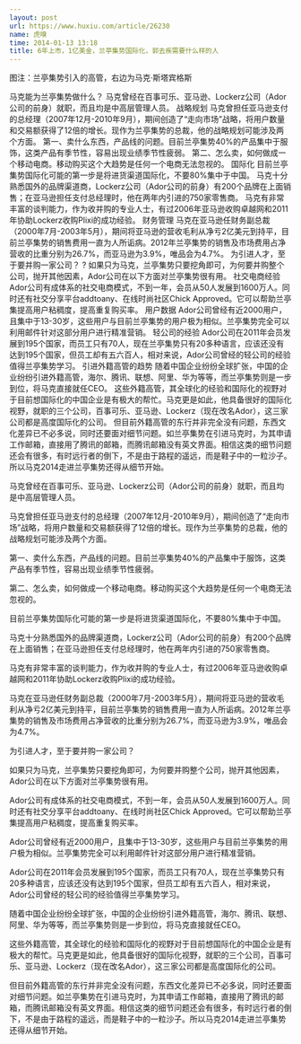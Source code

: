 ```yaml
---
layout: post
url: https://www.huxiu.com/article/26230
name: 虎嗅
time: 2014-01-13 13:18
title: 6年上市，1亿美金，兰亭集势国际化，郭去疾需要什么样的人
---
```

图注：兰亭集势引入的高管，右边为马克·斯塔宾格斯

马克能为兰亭集势做什么？ 马克曾经在百事可乐、亚马逊、Lockerz公司（Ador公司的前身）就职，而且均是中高层管理人员。 战略规划 马克曾担任亚马逊支付的总经理（2007年12月-2010年9月），期间创造了“走向市场”战略，将用户数量和交易额获得了12倍的增长。现作为兰亭集势的总裁，他的战略规划可能涉及两个方面。 第一、卖什么东西，产品线的问题。目前兰亭集势40%的产品集中于服饰，这类产品有季节性，容易出现业绩季节性疲弱。 第二、怎么卖，如何做成一个移动电商。移动购买这个大趋势是任何一个电商无法忽视的。 国际化 目前兰亭集势国际化可能的第一步是将进货渠道国际化，不要80%集中于中国。 马克十分熟悉国外的品牌渠道商，Lockerz公司（Ador公司的前身）有200个品牌在上面销售；在亚马逊担任支付总经理时，他在两年内引进的750家零售商。 马克有非常丰富的谈判能力，作为收并购的专业人士，有过2006年亚马逊收购卓越网和2011年协助Lockerz收购Plixi的成功经验。 财务管理 马克在亚马逊任财务副总裁（2000年7月-2003年5月），期间将亚马逊的营收毛利从净亏2亿美元到持平，目前兰亭集势的销售费用一直为人所诟病。2012年兰亭集势的销售及市场费用占净营收的比重分别为26.7%，而亚马逊为3.9%，唯品会为4.7%。 为引进人才，至于要并购一家公司？ ? 如果只为马克，兰亭集势只要挖角即可，为何要并购整个公司，抛开其他因素，Ador公司在以下方面对兰亭集势很有用。 社交电商经验 Ador公司有成体系的社交电商模式，不到一年，会员从50人发展到1600万人。同时还有社交分享平台addtoany、在线时尚社区Chick Approved。它可以帮助兰亭集提高用户粘稠度，提高重复购买率。 用户数据 Ador公司曾经有近2000用户，且集中于13-30岁，这些用户与目前兰亭集势的用户极为相似。兰亭集势完全可以利用邮件针对这部分用户进行精准营销。 轻公司的经验 Ador公司在2011年会员发展到195个国家，而员工只有70人，现在兰亭集势只有20多种语言，应该还没有达到195个国家，但员工却有五六百人，相对来说，Ador公司曾经的轻公司的经验值得兰亭集势学习。 引进外籍高管的趋势 随着中国企业纷纷全球扩张，中国的企业纷纷引进外籍高管，海尔、腾讯、联想、阿里、华为等等，而兰亭集势则是一步到位，将马克直接就任CEO。 这些外籍高管，其全球化的经验和国际化的视野对于目前想国际化的中国企业是有极大的帮忙。马克更是如此，他具备很好的国际化视野，就职的三个公司，百事可乐、亚马逊、Lockerz（现在改名Ador），这三家公司都是高度国际化的公司。 但目前外籍高管的东行并非完全没有问题，东西文化差异已不必多说，同时还要面对细节问题。如兰亭集势在引进马克时，为其申请工作邮箱，直接用了腾讯的邮箱，而腾讯邮箱没有英文界面。相信这类的细节问题还会有很多，有时远行者的倒下，不是由于路程的遥远，而是鞋子中的一粒沙子。所以马克2014走进兰亭集势还得从细节开始。

马克曾经在百事可乐、亚马逊、Lockerz公司（Ador公司的前身）就职，而且均是中高层管理人员。

马克曾担任亚马逊支付的总经理（2007年12月-2010年9月），期间创造了“走向市场”战略，将用户数量和交易额获得了12倍的增长。现作为兰亭集势的总裁，他的战略规划可能涉及两个方面。

第一、卖什么东西，产品线的问题。目前兰亭集势40%的产品集中于服饰，这类产品有季节性，容易出现业绩季节性疲弱。

第二、怎么卖，如何做成一个移动电商。移动购买这个大趋势是任何一个电商无法忽视的。

目前兰亭集势国际化可能的第一步是将进货渠道国际化，不要80%集中于中国。

马克十分熟悉国外的品牌渠道商，Lockerz公司（Ador公司的前身）有200个品牌在上面销售；在亚马逊担任支付总经理时，他在两年内引进的750家零售商。

马克有非常丰富的谈判能力，作为收并购的专业人士，有过2006年亚马逊收购卓越网和2011年协助Lockerz收购Plixi的成功经验。

马克在亚马逊任财务副总裁（2000年7月-2003年5月），期间将亚马逊的营收毛利从净亏2亿美元到持平，目前兰亭集势的销售费用一直为人所诟病。2012年兰亭集势的销售及市场费用占净营收的比重分别为26.7%，而亚马逊为3.9%，唯品会为4.7%。

为引进人才，至于要并购一家公司？

如果只为马克，兰亭集势只要挖角即可，为何要并购整个公司，抛开其他因素，Ador公司在以下方面对兰亭集势很有用。

Ador公司有成体系的社交电商模式，不到一年，会员从50人发展到1600万人。同时还有社交分享平台addtoany、在线时尚社区Chick Approved。它可以帮助兰亭集提高用户粘稠度，提高重复购买率。

Ador公司曾经有近2000用户，且集中于13-30岁，这些用户与目前兰亭集势的用户极为相似。兰亭集势完全可以利用邮件针对这部分用户进行精准营销。

Ador公司在2011年会员发展到195个国家，而员工只有70人，现在兰亭集势只有20多种语言，应该还没有达到195个国家，但员工却有五六百人，相对来说，Ador公司曾经的轻公司的经验值得兰亭集势学习。

随着中国企业纷纷全球扩张，中国的企业纷纷引进外籍高管，海尔、腾讯、联想、阿里、华为等等，而兰亭集势则是一步到位，将马克直接就任CEO。

这些外籍高管，其全球化的经验和国际化的视野对于目前想国际化的中国企业是有极大的帮忙。马克更是如此，他具备很好的国际化视野，就职的三个公司，百事可乐、亚马逊、Lockerz（现在改名Ador），这三家公司都是高度国际化的公司。

但目前外籍高管的东行并非完全没有问题，东西文化差异已不必多说，同时还要面对细节问题。如兰亭集势在引进马克时，为其申请工作邮箱，直接用了腾讯的邮箱，而腾讯邮箱没有英文界面。相信这类的细节问题还会有很多，有时远行者的倒下，不是由于路程的遥远，而是鞋子中的一粒沙子。所以马克2014走进兰亭集势还得从细节开始。

